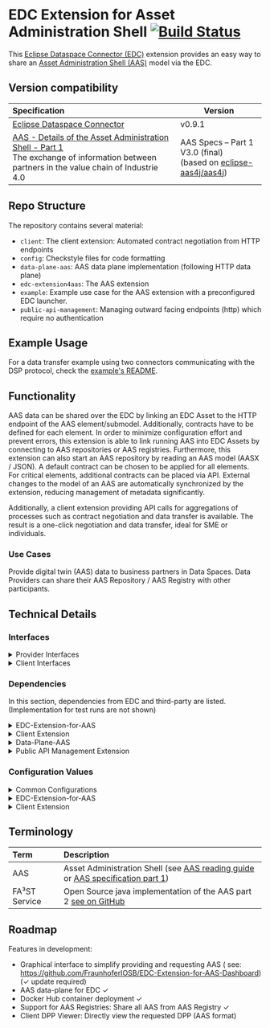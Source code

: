 # EDC Extension for Asset Administration Shell [![Build Status](https://github.com/FraunhoferIOSB/EDC-Extension-for-AAS/actions/workflows/gradle.yml/badge.svg)](https://github.com/FraunhoferIOSB/EDC-Extension-for-AAS/actions)

This [Eclipse Dataspace Connector (EDC)](https://github.com/eclipse-dataspaceconnector/DataSpaceConnector) extension
provides an easy way to share
an [Asset Administration Shell (AAS)](https://www.plattform-i40.de/SiteGlobals/IP/Forms/Listen/Downloads/EN/Downloads_Formular.html?cl2Categories_TechnologieAnwendungsbereich_name=Verwaltungsschale)
model via the EDC.

## Version compatibility

| Specification                                                                                                                                                                                                                                                                | Version                                                                                                      |
|:-----------------------------------------------------------------------------------------------------------------------------------------------------------------------------------------------------------------------------------------------------------------------------|--------------------------------------------------------------------------------------------------------------|
| [Eclipse Dataspace Connector](https://github.com/eclipse-dataspaceconnector/DataSpaceConnector)                                                                                                                                                                              | v0.9.1                                                                                                       |
| [AAS - Details of the Asset Administration Shell - Part 1](https://www.plattform-i40.de/IP/Redaktion/EN/Downloads/Publikation/Details_of_the_Asset_Administration_Shell_Part1_V3.html)<br />The exchange of information between partners in the value chain of Industrie 4.0 | AAS Specs – Part 1 V3.0 (final)<br/>(based on [eclipse-aas4j/aas4j](https://github.com/eclipse-aas4j/aas4j)) |

## Repo Structure

The repository contains several material:

- `client`: The client extension: Automated contract negotiation from HTTP endpoints
- `config`: Checkstyle files for code formatting
- `data-plane-aas`: AAS data plane implementation (following HTTP data plane)
- `edc-extension4aas`: The AAS extension
- `example`: Example use case for the AAS extension with a preconfigured EDC launcher.
- `public-api-management`: Managing outward facing endpoints (http) which require no authentication

<!-- ------------------Template Section --------------------------- -->

## Example Usage

For a data transfer example using two connectors communicating with the DSP protocol, check
the [example's README](example/README.md).

## Functionality

AAS data can be shared over the EDC by linking an EDC Asset to the HTTP endpoint of the AAS element/submodel.
Additionally,
contracts have to be defined for each element. In order to minimize configuration effort and prevent errors, this
extension is able to link running AAS into EDC Assets by connecting to AAS repositories or AAS registries. Furthermore,
this
extension can also start an AAS repository by reading an AAS
model (AASX / JSON). A default contract can be chosen to be applied for all elements. For critical elements, additional
contracts can
be placed via API. External changes to the model of an AAS are automatically synchronized by the extension, reducing
management of metadata significantly.

Additionally, a client extension providing API calls for aggregations of processes such as contract negotiation and data
transfer is available. The result is a one-click negotiation and data transfer, ideal for SME or individuals.

### Use Cases

Provide digital twin (AAS) data to business partners in Data Spaces. Data Providers can share their AAS Repository / AAS
Registry with other participants.

## Technical Details

### Interfaces

<details>

<summary>Provider Interfaces</summary>

| HTTP Method | Interface (edc:1234/api/...) ((a) = only for authenticated users) | Parameters ((r) = required)                                                                                                                                                  | Description                                                                                                                                |
|:------------|:------------------------------------------------------------------|:-----------------------------------------------------------------------------------------------------------------------------------------------------------------------------|:-------------------------------------------------------------------------------------------------------------------------------------------|
| GET         | config (a)                                                        | -                                                                                                                                                                            | Get current extension configuration values.                                                                                                |
| PATCH       | config (a)                                                        | Body: Updated config values (JSON) (r)                                                                                                                                       | Update config values.                                                                                                                      |
| POST        | service (a)                                                       | Query Parameter "url" (r)                                                                                                                                                    | Register a standalone AAS service (e.g., FA³ST) to this extension.                                                                         |
| DELETE      | service (a)                                                       | Query Parameter "url" (r)                                                                                                                                                    | Unregister an AAS service (e.g., FA³ST) from this extension, possibly shutting down the service if it has been started internally.         |
| POST        | registry (a)                                                      | Query Parameter "url" (r)                                                                                                                                                    | Register an AAS registry (e.g., FA³ST) to this extension.                                                                                  |
| DELETE      | registry (a)                                                      | Query Parameter "url" (r)                                                                                                                                                    | Unregister an AAS registry (e.g., FA³ST) from this extension.                                                                              |
| POST        | environment (a)                                                   | Query Parameters: "environment": Path to AAS environment (r), "port": HTTP communication port of service to be created , "config": Path to an AAS service configuration file | Start a new AAS service internally. If a port is provided explicitly, this port will be used for communications with the AAS service.      |
| GET         | selfDescription                                                   | Query Parameter "url" (r)                                                                                                                                                    | Return the self-description of all registered services/registries of this extension. If url is defined, return only this self-description. |

</details>

<details>
<summary>Client Interfaces</summary>

| HTTP Method | Interface (edc:1234/api/automated/...) ((a) = only for authenticated users) | Parameters ((r) = required)                                                                                                                                        | Description                                                                                                                                                                                                                                                                                                                                        |
|:------------|:----------------------------------------------------------------------------|:-------------------------------------------------------------------------------------------------------------------------------------------------------------------|:---------------------------------------------------------------------------------------------------------------------------------------------------------------------------------------------------------------------------------------------------------------------------------------------------------------------------------------------------|
| POST        | negotiate (a)                                                               | Query Parameter "providerUrl": URL (r), Query Parameter "providerId": String (r), Query Parameter "assetId": String (r), Query Parameter "dataDestinationUrl": URL | Perform an automated contract negotiation with a provider (given provider URL and ID) and get the data stored for the specified asset. Optionally, a data destination URL can be specified where the data is sent to instead of the extension's log, or a data address can be provided through the request body which defines the data destination |
| GET         | dataset (a)                                                                 | Query Parameter "providerUrl": URL (r), Query Parameter "assetId": String (r), Query Parameter "providerId": String (r)                                            | Get dataset from the specified provider's catalog that contains the specified asset's policies.                                                                                                                                                                                                                                                    |
| POST        | negotiateContract (a)                                                       | request body: org.eclipse.edc.connector.contract.spi.types.negotiation.ContractRequest (r)                                                                         | Using a contractRequest (JSON in http request body), negotiate a contract. Returns the corresponding agreementId on success.                                                                                                                                                                                                                       |
| GET         | transfer (a)                                                                | Query Parameter "providerUrl": URL (r), Query Parameter "agreementId": String (r), Query Parameter "assetId": String (r), Query Parameter "dataDestinationUrl"     | Submits a data transfer request to the providerUrl. On success, returns the data behind the specified asset. Optionally, a data destination URL can be specified where the data is sent to instead of the extension's log.                                                                                                                         |
| POST        | acceptedPolicies (a)                                                        | request body: List of PolicyDefinitions (JSON) (r)                                                                                                                 | Adds the given PolicyDefinitions to the accepted PolicyDefinitions list (Explanation: On fully automated negotiation, the provider's PolicyDefinition is matched against the consumer's accepted PolicyDefinitions list. If any PolicyDefinition fits the provider's, the negotiation continues.) Returns "OK"-Response if requestBody is valid.   |
| GET         | acceptedPolicies (a)                                                        | -                                                                                                                                                                  | Returns the client extension's accepted policy definitions for fully automated negotiation.                                                                                                                                                                                                                                                        |
| DELETE      | acceptedPolicies (a)                                                        | request body: PolicyDefinition: PolicyDefinition (JSON) (r)                                                                                                        | Updates the client extension's accepted policy definition with the same policyDefinitionId as the request.                                                                                                                                                                                                                                         |
| PUT         | acceptedPolicies (a)                                                        | request body: PolicyDefinitionId: String (JSON) (r)                                                                                                                | Deletes a client extension's accepted policy definition with the same policyDefinitionId as the request.                                                                                                                                                                                                                                           |

</details>

### Dependencies

In this section, dependencies from EDC and third-party are listed. (Implementation for test runs are not shown)
<details>
<summary>EDC-Extension-for-AAS</summary>

| Name                                          | Description                                                                                         |
|:----------------------------------------------|:----------------------------------------------------------------------------------------------------|
| public-api-management (local)                 | Centralized http authentication request filter                                                      |
| data-plane-aas (local)                        | Allowing easy communication with AAS services through AAS data addresses                            |
| de.fraunhofer.iosb.ilt.faaast.service:starter | [FA³ST Service](https://github.com/FraunhoferIOSB/FAAAST-Service) to start AAS services internally. |
| org.eclipse.edc:http-spi                      | OkHttp3 Fields                                                                                      |
| org.eclipse.edc:management-api                | EDC Asset/Contract Management                                                                       |

</details>
<details>
<summary>Client Extension</summary>  

| Name                                        | Description                                                              |
|:--------------------------------------------|:-------------------------------------------------------------------------|
| public-api-management (local)               | Centralized http authentication request filter                           |
| data-plane-aas (local)                      | Allowing easy communication with AAS services through AAS data addresses |
| org.eclipse.edc:connector-core              | PolicyService                                                            |
| org.eclipse.edc:control-plane-contract      | Observe contract negotiations                                            |
| org.eclipse.edc:control-plane-transform     | Type transformers                                                        |
| org.eclipse.edc:data-plane-http-spi         | HttpDataAddress                                                          |
| org.eclipse.edc:dsp-catalog-http-dispatcher | EDC constants                                                            |
| org.eclipse.edc:json-ld-lib                 | JsonLD expansion                                                         |
| org.eclipse.edc:management-api              | EDC WebService for registering endpoints                                 |

</details>
<details>
<summary>Data-Plane-AAS</summary>

| Name                                      | Description                                                                        |
|:------------------------------------------|:-----------------------------------------------------------------------------------|
| org.eclipse.edc:data-plane-spi            | Data-plane functionality                                                           |
| org.eclipse.edc:lib                       | OkHttp3 Fields + EdcHttpClient implementation                                      |
| org.eclipse.digitaltwin.aas4j:aas4j-model | [Eclipse AAS4J java model](https://github.com/eclipse-aas4j/aas4j/tree/main/model) |

</details>
<details>
<summary>Public API Management Extension</summary>  

| Name                     | Description            |
|:-------------------------|:-----------------------|
| org.eclipse.edc:auth-spi | EDC Authentication SPI |

</details>

### Configuration Values

<details>
<summary>Common Configurations</summary>

| Key                                               | Values            | Description                                                                                                                                                                            |
|:--------------------------------------------------|:------------------|:---------------------------------------------------------------------------------------------------------------------------------------------------------------------------------------|
| edc.dataplane.aas.acceptAllSelfSignedCertificates | True/<u>False</u> | Accept self-signed certificates from ALL AAS services (internal+external, provider+consumer)                                                                                           |
| edc.dataplane.aas.acceptOwnSelfSignedCertificates | True/<u>False</u> | Accept self-signed certificates from registered services (example: Creating AAS service in extension -> extension registers service at dataplane to allow its self-signed certificate) |

</details>
<details>
<summary>EDC-Extension-for-AAS</summary>

| Key                               | Value Type        | Description                                                                                                                                                                      |
|:----------------------------------|:------------------|:---------------------------------------------------------------------------------------------------------------------------------------------------------------------------------|
| edc.aas.defaultAccessPolicyPath   | path              | Path to an access policy file (JSON). This policy will be used as the default access policy for all assets created after the configuration value has been set.                   |
| edc.aas.defaultContractPolicyPath | path              | Path to a contract policy file (JSON). This policy will be used as the default contract policy for all assets created after the configuration value has been set.                |
| edc.aas.exposeSelfDescription     | boolean           | Whether the Self Description should be exposed on {edc}/api/selfDescription. When set to False, the selfDescription is still available for authenticated requests. Default: True |
| edc.aas.localAASModelPath         | path              | A path to a serialized AAS environment compatible to specification version 3.0RC01 (see: https://github.com/FraunhoferIOSB/FAAAST-Service/blob/main/README.md)                   |
| edc.aas.localAASServiceConfigPath | path              | Path to AAS config for locally started AAS service. Required, if localAASServicePort is not defined, but localAASModelPath is defined.                                           |
| edc.aas.localAASServicePort       | Open network port | Port to locally created AAS service. Required, if localAASModelPath is defined and localAASServiceConfigPath is not defined.                                                     |
| edc.aas.onlySubmodels             | boolean           | (Provider) Only register submodels of AAS services. Default: False                                                                                                               |
| edc.aas.remoteAasLocation         | URL               | Register a URL of an AAS service (such as FA³ST) that is already running and is conformant with official AAS API specification                                                   |
| edc.aas.syncPeriod                | number in seconds | Time period in which AAS services should be polled for structural changes (added/deleted elements etc.). Default: 5 (seconds).                                                   |

</details>
<details>
<summary>Client Extension</summary>  

| Key                                      | Value Type              | Description                                                                                                                                                                   |
|:-----------------------------------------|:------------------------|:------------------------------------------------------------------------------------------------------------------------------------------------------------------------------|
| edc.client.acceptAllProviderOffers       | True/<u>False</u>       | Accept any contractOffer offered by all provider connectors on automated contract negotiation (e.g., trusted provider)                                                        |
| edc.client.acceptedPolicyDefinitionsPath | path                    | Path pointing to a JSON-file containing acceptable PolicyDefinitions for automated contract negotiation in a list (only policies must match in a provider's PolicyDefinition) |
| edc.client.waitForAgreementTimeout       | whole number in seconds | How long should the extension wait for an agreement when automatically negotiating a contract? Default value is 10(s).                                                        |
| edc.client.waitForTransferTimeout        | whole number in seconds | How long should the extension wait for a data transfer when automatically negotiating a contract? Default value is 10(s).                                                     |

</details>

## Terminology

| Term          | Description                                                                                                                                                                                                                                                                                                        |
|:--------------|:-------------------------------------------------------------------------------------------------------------------------------------------------------------------------------------------------------------------------------------------------------------------------------------------------------------------|
| AAS           | Asset Administration Shell (see [AAS reading guide](https://industrialdigitaltwin.org/wp-content/uploads/2022/11/2022-11-03_IDTA_AAS-Reading-Guide.pdf) or [AAS specification part 1](https://www.plattform-i40.de/IP/Redaktion/DE/Downloads/Publikation/Details_of_the_Asset_Administration_Shell_Part1_V3.html)) |
| FA³ST Service | Open Source java implementation of the AAS part 2 [see on GitHub](https://github.com/FraunhoferIOSB/FAAAST-Service)                                                                                                                                                                                                |

## Roadmap

Features in development:

- Graphical interface to simplify providing and requesting AAS (
  see: https://github.com/FraunhoferIOSB/EDC-Extension-for-AAS-Dashboard) (&#x2713; update required)
- AAS data-plane for EDC &#x2713;
- Docker Hub container deployment &#x2713;
- Support for AAS Registries: Share all AAS from AAS Registry &#x2713;
- Client DPP Viewer: Directly view the requested DPP (AAS format)
